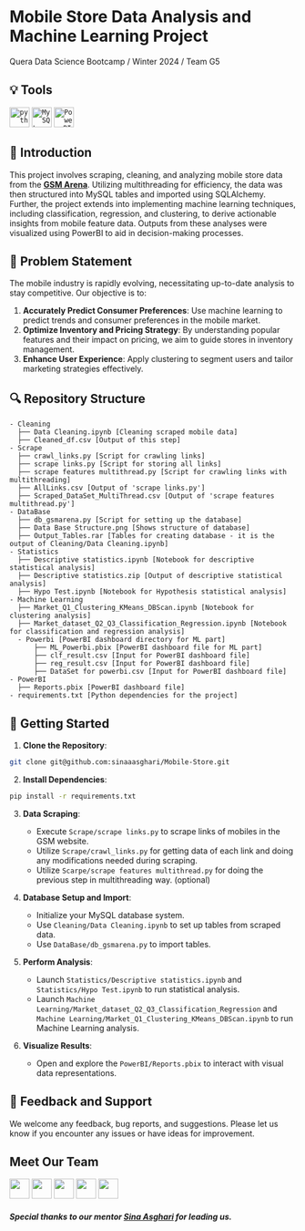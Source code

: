 # Mobile Store Data Analysis and Machine Learning Project
Quera Data Science Bootcamp / Winter 2024 / Team G5

## :bulb: Tools
<code><img title="Python" alt="python" width="35px" src="https://cdn.jsdelivr.net/gh/devicons/devicon/icons/python/python-original.svg" /></code>
<code><img title="MySQL" alt="MySQL" width="35px" src="https://cdn.jsdelivr.net/gh/devicons/devicon/icons/mysql/mysql-original-wordmark.svg" /></code>
<code><img title="Power BI" alt="Power BI" width="35px" src="https://github.com/microsoft/PowerBI-Icons/blob/main/PNG/Power-BI.png" /></code>

## 📌 Introduction

This project involves scraping, cleaning, and analyzing mobile store data from the [**GSM Arena**](https://www.gsmarena.com/). Utilizing multithreading for efficiency, the data was then structured into MySQL tables and imported using SQLAlchemy. Further, the project extends into implementing machine learning techniques, including classification, regression, and clustering, to derive actionable insights from mobile feature data. Outputs from these analyses were visualized using PowerBI to aid in decision-making processes.

## 🎯 Problem Statement

The mobile industry is rapidly evolving, necessitating up-to-date analysis to stay competitive. Our objective is to:
1. **Accurately Predict Consumer Preferences**: Use machine learning to predict trends and consumer preferences in the mobile market.
2. **Optimize Inventory and Pricing Strategy**: By understanding popular features and their impact on pricing, we aim to guide stores in inventory management.
3. **Enhance User Experience**: Apply clustering to segment users and tailor marketing strategies effectively.

## 🔍 Repository Structure

```
- Cleaning
  ├── Data Cleaning.ipynb [Cleaning scraped mobile data]
  ├── Cleaned_df.csv [Output of this step]
- Scrape
  ├── crawl_links.py [Script for crawling links]
  ├── scrape links.py [Script for storing all links]
  ├── scrape features multithread.py [Script for crawling links with multithreading]
  ├── AllLinks.csv [Output of 'scrape links.py']
  ├── Scraped_DataSet_MultiThread.csv [Output of 'scrape features multithread.py']
- DataBase
  ├── db_gsmarena.py [Script for setting up the database]
  ├── Data Base Structure.png [Shows structure of database]
  ├── Output_Tables.rar [Tables for creating database - it is the output of Cleaning/Data Cleaning.ipynb]
- Statistics
  ├── Descriptive statistics.ipynb [Notebook for descriptive statistical analysis]
  ├── Descriptive statistics.zip [Output of descriptive statistical analysis]
  ├── Hypo Test.ipynb [Notebook for Hypothesis statistical analysis]
- Machine Learning
  ├── Market_Q1_Clustering_KMeans_DBScan.ipynb [Notebook for clustering analysis]
  ├── Market_dataset_Q2_Q3_Classification_Regression.ipynb [Notebook for classification and regression analysis]
  - Powerbi [PowerBI dashboard directory for ML part]
      ├── ML_Powerbi.pbix [PowerBI dashboard file for ML part]
      ├── clf_result.csv [Input for PowerBI dashboard file]
      ├── reg_result.csv [Input for PowerBI dashboard file]
      ├── DataSet for powerbi.csv [Input for PowerBI dashboard file]
- PowerBI
  ├── Reports.pbix [PowerBI dashboard file]
- requirements.txt [Python dependencies for the project]
```

## 🚀 Getting Started

1. **Clone the Repository**:
```bash
git clone git@github.com:sinaaasghari/Mobile-Store.git
```

2. **Install Dependencies**:
```bash
pip install -r requirements.txt
```

3. **Data Scraping**:
   - Execute `Scrape/scrape links.py` to scrape links of mobiles in the GSM website.
   - Utilize `Scrape/crawl_links.py` for getting data of each link and doing any modifications needed during scraping.
   - Utilize `Scarpe/scrape features multithread.py` for doing the previous step in multithreading way. (optional)

4. **Database Setup and Import**:
   - Initialize your MySQL database system.
   - Use `Cleaning/Data Cleaning.ipynb` to set up tables from scraped data.
   - Use `DataBase/db_gsmarena.py` to import tables.

5. **Perform Analysis**:
   - Launch `Statistics/Descriptive statistics.ipynb` and `Statistics/Hypo Test.ipynb` to run statistical analysis.
   - Launch `Machine Learning/Market_dataset_Q2_Q3_Classification_Regression` and `Machine Learning/Market_Q1_Clustering_KMeans_DBScan.ipynb` to run Machine Learning analysis.

6. **Visualize Results**:
   - Open and explore the `PowerBI/Reports.pbix` to interact with visual data representations.

## 🤝 Feedback and Support
We welcome any feedback, bug reports, and suggestions. Please let us know if you encounter any issues or have ideas for improvement.

## Meet Our Team 
[<img src="https://avatars.githubusercontent.com/u/79264959?v=4" width="35">](https://github.com/ZahraTavakkol)
[<img src="https://avatars.githubusercontent.com/u/121010832?v=4" width="35">](https://github.com/ArmaghanAA)
[<img src="https://avatars.githubusercontent.com/u/121010832?v=4" width="35">](https://github.com/mahdibch)
[<img src="https://avatars.githubusercontent.com/u/81512968?v=4" width="35">](https://github.com/reyhane79)
[<img src="https://avatars.githubusercontent.com/u/117204770?v=4" width="35">](https://github.com/M1994kh)

##### Special thanks to our mentor [Sina Asghari](https://github.com/sinaaasghari) for leading us.
